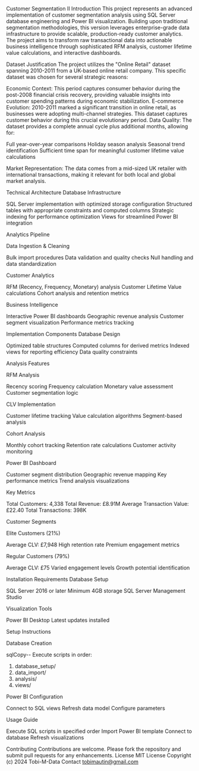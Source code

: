 Customer Segmentation II
Introduction
This project represents an advanced implementation of customer segmentation analysis using SQL Server database engineering and Power BI visualization. Building upon traditional segmentation methodologies, this version leverages enterprise-grade data infrastructure to provide scalable, production-ready customer analytics. The project aims to transform raw transactional data into actionable business intelligence through sophisticated RFM analysis, customer lifetime value calculations, and interactive dashboards.

Dataset Justification
The project utilizes the "Online Retail" dataset spanning 2010-2011 from a UK-based online retail company. This specific dataset was chosen for several strategic reasons:

Economic Context: This period captures consumer behavior during the post-2008 financial crisis recovery, providing valuable insights into customer spending patterns during economic stabilization.
E-commerce Evolution: 2010-2011 marked a significant transition in online retail, as businesses were adopting multi-channel strategies. This dataset captures customer behavior during this crucial evolutionary period.
Data Quality: The dataset provides a complete annual cycle plus additional months, allowing for:

Full year-over-year comparisons
Holiday season analysis
Seasonal trend identification
Sufficient time span for meaningful customer lifetime value calculations


Market Representation: The data comes from a mid-sized UK retailer with international transactions, making it relevant for both local and global market analysis.

Technical Architecture
Database Infrastructure

SQL Server implementation with optimized storage configuration
Structured tables with appropriate constraints and computed columns
Strategic indexing for performance optimization
Views for streamlined Power BI integration

Analytics Pipeline

Data Ingestion & Cleaning

Bulk import procedures
Data validation and quality checks
Null handling and data standardization


Customer Analytics

RFM (Recency, Frequency, Monetary) analysis
Customer Lifetime Value calculations
Cohort analysis and retention metrics


Business Intelligence

Interactive Power BI dashboards
Geographic revenue analysis
Customer segment visualization
Performance metrics tracking



Implementation Components
Database Design

Optimized table structures
Computed columns for derived metrics
Indexed views for reporting efficiency
Data quality constraints

Analysis Features

RFM Analysis

Recency scoring
Frequency calculation
Monetary value assessment
Customer segmentation logic


CLV Implementation

Customer lifetime tracking
Value calculation algorithms
Segment-based analysis


Cohort Analysis

Monthly cohort tracking
Retention rate calculations
Customer activity monitoring



Power BI Dashboard

Customer segment distribution
Geographic revenue mapping
Key performance metrics
Trend analysis visualizations

Key Metrics

Total Customers: 4,338
Total Revenue: £8.91M
Average Transaction Value: £22.40
Total Transactions: 398K

Customer Segments

Elite Customers (21%)

Average CLV: £7,948
High retention rate
Premium engagement metrics


Regular Customers (79%)

Average CLV: £75
Varied engagement levels
Growth potential identification



Installation Requirements
Database Setup

SQL Server 2016 or later
Minimum 4GB storage
SQL Server Management Studio

Visualization Tools

Power BI Desktop
Latest updates installed

Setup Instructions

Database Creation

sqlCopy-- Execute scripts in order:
1. database_setup/
2. data_import/
3. analysis/
4. views/

Power BI Configuration


Connect to SQL views
Refresh data model
Configure parameters

Usage Guide

Execute SQL scripts in specified order
Import Power BI template
Connect to database
Refresh visualizations

Contributing
Contributions are welcome. Please fork the repository and submit pull requests for any enhancements.
License
MIT License
Copyright (c) 2024 Tobi-M-Data
Contact
tobimautin@gmail.com
